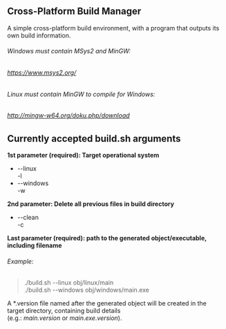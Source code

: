 ## Cross-Platform Build Manager
A simple cross-platform build environment, with a program that outputs its own build information.

###### Windows must contain MSys2 and MinGW:
###### https://www.msys2.org/

###### Linux must contain MinGW to compile for Windows:
###### http://mingw-w64.org/doku.php/download

## Currently accepted build.sh arguments
**1st parameter (required):  Target operational system**
- --linux  
  -l
- --windows  
  -w

**2nd parameter:  Delete all previous files in build directory**
- --clean  
  -c

**Last parameter (required): path to the generated object/executable, including filename**
###### Example:
> ./build.sh --linux   obj/linux/main  
> ./build.sh --windows obj/windows/main.exe 

A \*.version file named after the generated object will be created in the target directory, containing build details  
(e.g.: *main.version* or *main.exe.version*).
